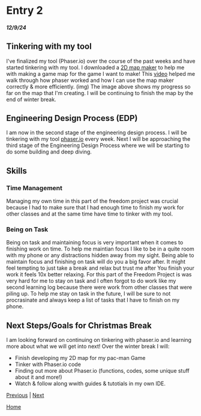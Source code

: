 # Entry 2
##### 12/9/24

## Tinkering with my tool
I've finalized my tool (Phaser.io) over the course of the past weeks and have started tinkering with my tool. I downloaded a [2D map maker](https://www.mapeditor.org/) to help me with making a game map for the game I want to make! This [video](https://www.youtube.com/watch?v=Oix_2NqrdRQ) helped me walk through how phaser worked and how I can use the map maker correctly & more efficiently.
(img)
The image above shows my progress so far on the map that I'm creating. I will be continuing to finish the map by the end of winter break.

## Engineering Design Process (EDP)
I am now in the second stage of the engineering design process. I will be tinkering with my tool [phaser.io](https://phaser.io/) every week. Next I will be approaching the third stage of the Engineering Design Process where we will be starting to do some building and deep diving.
## Skills
### Time Management
Managing my own time in this part of the freedom project was crucial because I had to make sure that I had enough time to finish my work for other classes and at the same time have time to tinker with my tool.

### Being on Task
Being on task and maintaining focus is very important when it comes to finishing work on time. To help me maintian focus I like to be in a quite room with my phone or any distractions hidden away from my sight. Being able to maintain focus and finishing on task will do you a big favor after. It might feel tempting to just take a break and relax but trust me after You finish your work it feels 10x better relaxing. For this part of the Freedom Project is was very hard for me to stay on task and I often forgot to do work like my second learning log because there were work from other classes that were piling up. To help me stay on task in the future, I will be sure to not procrasinate and always keep a list of tasks that I have to finish on my phone.

## Next Steps/Goals for Christmas Break
I am looking forward on continuing on tinkering with phaser.io and learning more about what we will get into next! Over the winter break I will:
* Finish developing my 2D map for my pac-man Game
* Tinker with Phaser.io code
* Finding out more about Phaser.io (functions, codes, some unique stuff about it and more!)
* Watch & follow along wwith guides & tutotials in my own IDE.

[Previous](entry01.md) | [Next](entry03.md)

[Home](../README.md)
